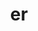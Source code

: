 ---
title: "er"
layout: cache
categories: [package, develop]
meta: {"compilers": ["cce@18.0.0", "gcc@11.1.0", "gcc@11.4.0", "gcc@7.5.0", "intel-oneapi-compilers@2025.1.0"], "num_specs": 125, "num_specs_by_stack": {"data-vis-sdk": 22, "e4s": 28, "e4s-cray-rhel": 13, "e4s-neoverse-v2": 28, "e4s-oneapi": 15, "radiuss": 19, "root": 125}, "oss": ["rhel8", "ubuntu18.04", "ubuntu20.04", "ubuntu22.04"], "platforms": ["linux"], "stacks": ["data-vis-sdk", "e4s", "e4s-cray-rhel", "e4s-neoverse-v2", "e4s-oneapi", "radiuss", "root"], "targets": ["neoverse_v2", "x86_64_v3"], "versions": ["0.5.0"]}
spec_details: [{"compiler": "gcc@11.4.0", "hash": "22e6disqmtm45aphjgxddmc4sz7qq22p", "os": "ubuntu22.04", "platform": "linux", "size": "-", "stacks": ["e4s-neoverse-v2", "root"], "target": "neoverse_v2", "variants": ["build_system=cmake", "build_type=Release", "generator=make", "~ipo", "+shared"], "versions": ["0.5.0"]}, {"compiler": "gcc@11.4.0", "hash": "2bmk26dwg7qi4ytbf3y2vqvyrufckwre", "os": "ubuntu22.04", "platform": "linux", "size": "-", "stacks": ["e4s-neoverse-v2", "root"], "target": "neoverse_v2", "variants": ["build_system=cmake", "build_type=Release", "generator=make", "~ipo", "+shared"], "versions": ["0.5.0"]}, {"compiler": "gcc@11.4.0", "hash": "2bzcpzd5lpdesthblhmlgdvbjo4gg6mb", "os": "ubuntu22.04", "platform": "linux", "size": "-", "stacks": ["e4s", "root"], "target": "x86_64_v3", "variants": ["build_system=cmake", "build_type=Release", "generator=make", "~ipo", "+shared"], "versions": ["0.5.0"]}, {"compiler": "gcc@11.4.0", "hash": "2jixw6ahhxn6plqanivttjhu3tp5x4tw", "os": "ubuntu22.04", "platform": "linux", "size": "-", "stacks": ["e4s", "root"], "target": "x86_64_v3", "variants": ["build_system=cmake", "build_type=Release", "generator=make", "~ipo", "+shared"], "versions": ["0.5.0"]}, {"compiler": "gcc@7.5.0", "hash": "2msgrgp55qhmzskm62ygsjow7yppwbum", "os": "ubuntu18.04", "platform": "linux", "size": "-", "stacks": ["radiuss", "root"], "target": "x86_64_v3", "variants": ["build_system=cmake", "build_type=Release", "generator=make", "~ipo", "+shared"], "versions": ["0.5.0"]}, {"compiler": "cce@18.0.0", "hash": "32iuq5cvc5u77ewpudtlvpozdclchm4n", "os": "rhel8", "platform": "linux", "size": "-", "stacks": ["e4s-cray-rhel", "root"], "target": "x86_64_v3", "variants": ["build_system=cmake", "build_type=Release", "generator=make", "~ipo", "+shared"], "versions": ["0.5.0"]}, {"compiler": "gcc@11.1.0", "hash": "357fzefmbumtwgtqvechqqjv4zkrnyij", "os": "ubuntu20.04", "platform": "linux", "size": "-", "stacks": ["data-vis-sdk", "root"], "target": "x86_64_v3", "variants": ["build_system=cmake", "build_type=Release", "generator=make", "~ipo", "+shared"], "versions": ["0.5.0"]}, {"compiler": "gcc@11.4.0", "hash": "3gygschu6lhfb3gocb2fbod4hyjmnqoo", "os": "ubuntu22.04", "platform": "linux", "size": "-", "stacks": ["e4s", "root"], "target": "x86_64_v3", "variants": ["build_system=cmake", "build_type=Release", "generator=make", "~ipo", "+shared"], "versions": ["0.5.0"]}, {"compiler": "cce@18.0.0", "hash": "3io7iuqpub5rdit6b7gbto2agzpoyrxj", "os": "rhel8", "platform": "linux", "size": "-", "stacks": ["e4s-cray-rhel", "root"], "target": "x86_64_v3", "variants": ["build_system=cmake", "build_type=Release", "generator=make", "~ipo", "+shared"], "versions": ["0.5.0"]}, {"compiler": "gcc@11.1.0", "hash": "3rxgsjjf3gkgwcm7dh344afxpa6x3ei3", "os": "ubuntu20.04", "platform": "linux", "size": "-", "stacks": ["data-vis-sdk", "root"], "target": "x86_64_v3", "variants": ["build_system=cmake", "build_type=Release", "generator=make", "~ipo", "+shared"], "versions": ["0.5.0"]}, {"compiler": "gcc@11.4.0", "hash": "3twag36tslldzwns4nqn6u3gds7zzhct", "os": "ubuntu22.04", "platform": "linux", "size": "-", "stacks": ["e4s-neoverse-v2", "root"], "target": "neoverse_v2", "variants": ["build_system=cmake", "build_type=Release", "generator=make", "~ipo", "+shared"], "versions": ["0.5.0"]}, {"compiler": "gcc@11.4.0", "hash": "4gubksr2673a2rkrdf4mxh7x4qrr4i4f", "os": "ubuntu22.04", "platform": "linux", "size": "-", "stacks": ["e4s-neoverse-v2", "root"], "target": "neoverse_v2", "variants": ["build_system=cmake", "build_type=Release", "generator=make", "~ipo", "+shared"], "versions": ["0.5.0"]}, {"compiler": "gcc@11.4.0", "hash": "4k376noze3m45t3ix7gpx2tokohufvha", "os": "ubuntu22.04", "platform": "linux", "size": "-", "stacks": ["e4s", "root"], "target": "x86_64_v3", "variants": ["build_system=cmake", "build_type=Release", "generator=make", "~ipo", "+shared"], "versions": ["0.5.0"]}, {"compiler": "gcc@11.4.0", "hash": "4ybmpv26652jx5il4mmjywc5tga5oip7", "os": "ubuntu22.04", "platform": "linux", "size": "-", "stacks": ["e4s-neoverse-v2", "root"], "target": "neoverse_v2", "variants": ["build_system=cmake", "build_type=Release", "generator=make", "~ipo", "+shared"], "versions": ["0.5.0"]}, {"compiler": "gcc@11.4.0", "hash": "52jquirnpcgxkzz47onjay2fbyyzpxzb", "os": "ubuntu22.04", "platform": "linux", "size": "-", "stacks": ["e4s", "root"], "target": "x86_64_v3", "variants": ["build_system=cmake", "build_type=Release", "generator=make", "~ipo", "+shared"], "versions": ["0.5.0"]}, {"compiler": "intel-oneapi-compilers@2025.1.0", "hash": "55c6jhh4tyv7wm2yimbt6jdofi5z47ev", "os": "ubuntu22.04", "platform": "linux", "size": "-", "stacks": ["e4s-oneapi", "root"], "target": "x86_64_v3", "variants": ["build_system=cmake", "build_type=Release", "generator=make", "~ipo", "+shared"], "versions": ["0.5.0"]}, {"compiler": "gcc@11.1.0", "hash": "5di2duf5lyjgok7zkxe3vmgidqaguqv7", "os": "ubuntu20.04", "platform": "linux", "size": "-", "stacks": ["data-vis-sdk", "root"], "target": "x86_64_v3", "variants": ["build_system=cmake", "build_type=Release", "generator=make", "~ipo", "+shared"], "versions": ["0.5.0"]}, {"compiler": "gcc@11.4.0", "hash": "5enodv7nujc73tbuctima2izhd4mthxv", "os": "ubuntu22.04", "platform": "linux", "size": "-", "stacks": ["e4s-neoverse-v2", "root"], "target": "neoverse_v2", "variants": ["build_system=cmake", "build_type=Release", "generator=make", "~ipo", "+shared"], "versions": ["0.5.0"]}, {"compiler": "gcc@11.4.0", "hash": "64eqv2vyu3c64ib5gzapn5ehc73zqpfk", "os": "ubuntu22.04", "platform": "linux", "size": "-", "stacks": ["e4s", "root"], "target": "x86_64_v3", "variants": ["build_system=cmake", "build_type=Release", "generator=make", "~ipo", "+shared"], "versions": ["0.5.0"]}, {"compiler": "gcc@11.4.0", "hash": "6d3slwdrqhbe7reyecpbdxnn35gwha7b", "os": "ubuntu22.04", "platform": "linux", "size": "-", "stacks": ["e4s", "root"], "target": "x86_64_v3", "variants": ["build_system=cmake", "build_type=Release", "generator=make", "~ipo", "+shared"], "versions": ["0.5.0"]}, {"compiler": "cce@18.0.0", "hash": "6eu4jgyawx5gjk2dhnlqvvczcn7posf6", "os": "rhel8", "platform": "linux", "size": "-", "stacks": ["e4s-cray-rhel", "root"], "target": "x86_64_v3", "variants": ["build_system=cmake", "build_type=Release", "generator=make", "~ipo", "+shared"], "versions": ["0.5.0"]}, {"compiler": "gcc@11.4.0", "hash": "6ofvhirrid42rhm7bkkbcssdlsyyilwd", "os": "ubuntu22.04", "platform": "linux", "size": "-", "stacks": ["e4s", "root"], "target": "x86_64_v3", "variants": ["build_system=cmake", "build_type=Release", "generator=make", "~ipo", "+shared"], "versions": ["0.5.0"]}, {"compiler": "gcc@11.4.0", "hash": "6ysevscwevpp55bzjtu4flsof2rok4mh", "os": "ubuntu22.04", "platform": "linux", "size": "-", "stacks": ["e4s", "root"], "target": "x86_64_v3", "variants": ["build_system=cmake", "build_type=Release", "generator=make", "~ipo", "+shared"], "versions": ["0.5.0"]}, {"compiler": "gcc@11.4.0", "hash": "6zfqhay7sdl77hlpkyjsp3ljafjp7ymm", "os": "ubuntu22.04", "platform": "linux", "size": "-", "stacks": ["e4s", "root"], "target": "x86_64_v3", "variants": ["build_system=cmake", "build_type=Release", "generator=make", "~ipo", "+shared"], "versions": ["0.5.0"]}, {"compiler": "gcc@11.4.0", "hash": "743u45htdkco3cqnzeayfrcpypogru45", "os": "ubuntu22.04", "platform": "linux", "size": "-", "stacks": ["e4s-neoverse-v2", "root"], "target": "neoverse_v2", "variants": ["build_system=cmake", "build_type=Release", "generator=make", "~ipo", "+shared"], "versions": ["0.5.0"]}, {"compiler": "gcc@7.5.0", "hash": "7kcayvl5aijjzrbb33j5thpko7ozeevq", "os": "ubuntu18.04", "platform": "linux", "size": "-", "stacks": ["radiuss", "root"], "target": "x86_64_v3", "variants": ["build_system=cmake", "build_type=Release", "generator=make", "~ipo", "+shared"], "versions": ["0.5.0"]}, {"compiler": "gcc@11.4.0", "hash": "7klrnosygupaqcdz4akhkkrvctoxybqe", "os": "ubuntu22.04", "platform": "linux", "size": "-", "stacks": ["e4s-neoverse-v2", "root"], "target": "neoverse_v2", "variants": ["build_system=cmake", "build_type=Release", "generator=make", "~ipo", "+shared"], "versions": ["0.5.0"]}, {"compiler": "intel-oneapi-compilers@2025.1.0", "hash": "7p36dupc5e5lmn3glmri5yiq4rpvtgqh", "os": "ubuntu22.04", "platform": "linux", "size": "-", "stacks": ["e4s-oneapi", "root"], "target": "x86_64_v3", "variants": ["build_system=cmake", "build_type=Release", "generator=make", "~ipo", "+shared"], "versions": ["0.5.0"]}, {"compiler": "gcc@11.4.0", "hash": "7vi2ywmp36vu7cg5ry356k336eyqyojh", "os": "ubuntu22.04", "platform": "linux", "size": "-", "stacks": ["e4s-neoverse-v2", "root"], "target": "neoverse_v2", "variants": ["build_system=cmake", "build_type=Release", "generator=make", "~ipo", "+shared"], "versions": ["0.5.0"]}, {"compiler": "gcc@7.5.0", "hash": "7zbfmzl23hmfmdz6avj7ge2y2qy52okm", "os": "ubuntu18.04", "platform": "linux", "size": "-", "stacks": ["radiuss", "root"], "target": "x86_64_v3", "variants": ["build_system=cmake", "build_type=Release", "generator=make", "~ipo", "+shared"], "versions": ["0.5.0"]}, {"compiler": "gcc@11.1.0", "hash": "a7i6s4c23ib5oimd6pidlwyhmu7lqzgb", "os": "ubuntu20.04", "platform": "linux", "size": "-", "stacks": ["data-vis-sdk", "root"], "target": "x86_64_v3", "variants": ["build_system=cmake", "build_type=Release", "generator=make", "~ipo", "+shared"], "versions": ["0.5.0"]}, {"compiler": "gcc@11.4.0", "hash": "ah52fvcwqy7h5njhn6nq5zdkmivaavto", "os": "ubuntu22.04", "platform": "linux", "size": "-", "stacks": ["e4s", "root"], "target": "x86_64_v3", "variants": ["build_system=cmake", "build_type=Release", "generator=make", "~ipo", "+shared"], "versions": ["0.5.0"]}, {"compiler": "gcc@11.4.0", "hash": "akyib2d46g5ck34hossydq33ua5s7vr7", "os": "ubuntu22.04", "platform": "linux", "size": "-", "stacks": ["e4s", "root"], "target": "x86_64_v3", "variants": ["build_system=cmake", "build_type=Release", "generator=make", "~ipo", "+shared"], "versions": ["0.5.0"]}, {"compiler": "gcc@11.4.0", "hash": "avfs5phvuthjvneponp7d3n27sudowaj", "os": "ubuntu22.04", "platform": "linux", "size": "-", "stacks": ["e4s", "root"], "target": "x86_64_v3", "variants": ["build_system=cmake", "build_type=Release", "generator=make", "~ipo", "+shared"], "versions": ["0.5.0"]}, {"compiler": "gcc@11.4.0", "hash": "bdt4mgn6pkspftads4j33jkevw4njxuu", "os": "ubuntu22.04", "platform": "linux", "size": "-", "stacks": ["e4s-neoverse-v2", "root"], "target": "neoverse_v2", "variants": ["build_system=cmake", "build_type=Release", "generator=make", "~ipo", "+shared"], "versions": ["0.5.0"]}, {"compiler": "gcc@7.5.0", "hash": "be2oorol2hxbxssu5rwhi2oadnsxyxzb", "os": "ubuntu18.04", "platform": "linux", "size": "-", "stacks": ["radiuss", "root"], "target": "x86_64_v3", "variants": ["build_system=cmake", "build_type=Release", "generator=make", "~ipo", "+shared"], "versions": ["0.5.0"]}, {"compiler": "gcc@7.5.0", "hash": "bmbh7gyf5ikyjibxtg4l7rw44wjdex6w", "os": "ubuntu18.04", "platform": "linux", "size": "-", "stacks": ["radiuss", "root"], "target": "x86_64_v3", "variants": ["build_system=cmake", "build_type=Release", "generator=make", "~ipo", "+shared"], "versions": ["0.5.0"]}, {"compiler": "gcc@11.4.0", "hash": "bqy2uv73yuabme4odijlo4k3wvbhxnyr", "os": "ubuntu22.04", "platform": "linux", "size": "-", "stacks": ["e4s-neoverse-v2", "root"], "target": "neoverse_v2", "variants": ["build_system=cmake", "build_type=Release", "generator=make", "~ipo", "+shared"], "versions": ["0.5.0"]}, {"compiler": "gcc@11.1.0", "hash": "c6xb7ekkchrt4qclqrnrof4foyy2xcyj", "os": "ubuntu20.04", "platform": "linux", "size": "-", "stacks": ["data-vis-sdk", "root"], "target": "x86_64_v3", "variants": ["build_system=cmake", "build_type=Release", "generator=make", "~ipo", "+shared"], "versions": ["0.5.0"]}, {"compiler": "intel-oneapi-compilers@2025.1.0", "hash": "cguuvzdc7gy77raedyxxdsq22otqkdcv", "os": "ubuntu22.04", "platform": "linux", "size": "-", "stacks": ["e4s-oneapi", "root"], "target": "x86_64_v3", "variants": ["build_system=cmake", "build_type=Release", "generator=make", "~ipo", "+shared"], "versions": ["0.5.0"]}, {"compiler": "cce@18.0.0", "hash": "cv2hqwrhcrinalln6zh2ioyhagorhusb", "os": "rhel8", "platform": "linux", "size": "-", "stacks": ["e4s-cray-rhel", "root"], "target": "x86_64_v3", "variants": ["build_system=cmake", "build_type=Release", "generator=make", "~ipo", "+shared"], "versions": ["0.5.0"]}, {"compiler": "gcc@11.1.0", "hash": "d3n7hqg6yxzigod6iofs25zduqxmb46t", "os": "ubuntu20.04", "platform": "linux", "size": "-", "stacks": ["data-vis-sdk", "root"], "target": "x86_64_v3", "variants": ["build_system=cmake", "build_type=Release", "generator=make", "~ipo", "+shared"], "versions": ["0.5.0"]}, {"compiler": "gcc@7.5.0", "hash": "dcip2b56l5fc5k3eqendjwbuz3pgrv7x", "os": "ubuntu18.04", "platform": "linux", "size": "-", "stacks": ["radiuss", "root"], "target": "x86_64_v3", "variants": ["build_system=cmake", "build_type=Release", "generator=make", "~ipo", "+shared"], "versions": ["0.5.0"]}, {"compiler": "gcc@7.5.0", "hash": "dt7uvp46fxew2vsdaic3sbiootoj52kj", "os": "ubuntu18.04", "platform": "linux", "size": "-", "stacks": ["radiuss", "root"], "target": "x86_64_v3", "variants": ["build_system=cmake", "build_type=Release", "generator=make", "~ipo", "+shared"], "versions": ["0.5.0"]}, {"compiler": "gcc@11.4.0", "hash": "dtucshzifdz4t64b5k6ykyxlgfg3xlli", "os": "ubuntu22.04", "platform": "linux", "size": "-", "stacks": ["e4s", "root"], "target": "x86_64_v3", "variants": ["build_system=cmake", "build_type=Release", "generator=make", "~ipo", "+shared"], "versions": ["0.5.0"]}, {"compiler": "gcc@11.1.0", "hash": "dwfn42cr5qouo3tssazfrx3qvu4uotqe", "os": "ubuntu20.04", "platform": "linux", "size": "-", "stacks": ["data-vis-sdk", "root"], "target": "x86_64_v3", "variants": ["build_system=cmake", "build_type=Release", "generator=make", "~ipo", "+shared"], "versions": ["0.5.0"]}, {"compiler": "gcc@11.4.0", "hash": "ekdlx5c3ovt344takvzuz5puwszofasn", "os": "ubuntu22.04", "platform": "linux", "size": "-", "stacks": ["e4s", "root"], "target": "x86_64_v3", "variants": ["build_system=cmake", "build_type=Release", "generator=make", "~ipo", "+shared"], "versions": ["0.5.0"]}, {"compiler": "gcc@7.5.0", "hash": "eztpso6k6roo27txo4mxiyvpw7fkotkn", "os": "ubuntu18.04", "platform": "linux", "size": "-", "stacks": ["radiuss", "root"], "target": "x86_64_v3", "variants": ["build_system=cmake", "build_type=Release", "generator=make", "~ipo", "+shared"], "versions": ["0.5.0"]}, {"compiler": "gcc@11.4.0", "hash": "ezxfyldgvfv4ttrn7trhoqlvugkxodbw", "os": "ubuntu22.04", "platform": "linux", "size": "-", "stacks": ["e4s", "root"], "target": "x86_64_v3", "variants": ["build_system=cmake", "build_type=Release", "generator=make", "~ipo", "+shared"], "versions": ["0.5.0"]}, {"compiler": "gcc@11.4.0", "hash": "f2kcgvqgjm7ahttkt6zzvx524d5pyt6z", "os": "ubuntu22.04", "platform": "linux", "size": "-", "stacks": ["e4s-neoverse-v2", "root"], "target": "neoverse_v2", "variants": ["build_system=cmake", "build_type=Release", "generator=make", "~ipo", "+shared"], "versions": ["0.5.0"]}, {"compiler": "cce@18.0.0", "hash": "f3uytv5w6x62izo4k73ejxrlaq747sqd", "os": "rhel8", "platform": "linux", "size": "-", "stacks": ["e4s-cray-rhel", "root"], "target": "x86_64_v3", "variants": ["build_system=cmake", "build_type=Release", "generator=make", "~ipo", "+shared"], "versions": ["0.5.0"]}, {"compiler": "gcc@11.4.0", "hash": "fdz2mks7zer2ntke42osn3xhvf24ucw4", "os": "ubuntu22.04", "platform": "linux", "size": "-", "stacks": ["e4s", "root"], "target": "x86_64_v3", "variants": ["build_system=cmake", "build_type=Release", "generator=make", "~ipo", "+shared"], "versions": ["0.5.0"]}, {"compiler": "gcc@11.4.0", "hash": "foxggdprzpgkkqpggapohgi5vluxntxz", "os": "ubuntu22.04", "platform": "linux", "size": "-", "stacks": ["e4s-neoverse-v2", "root"], "target": "neoverse_v2", "variants": ["build_system=cmake", "build_type=Release", "generator=make", "~ipo", "+shared"], "versions": ["0.5.0"]}, {"compiler": "gcc@11.4.0", "hash": "fyvrg7dgxcltw26o65vnzfpxaicn5zy7", "os": "ubuntu22.04", "platform": "linux", "size": "-", "stacks": ["e4s", "root"], "target": "x86_64_v3", "variants": ["build_system=cmake", "build_type=Release", "generator=make", "~ipo", "+shared"], "versions": ["0.5.0"]}, {"compiler": "gcc@11.1.0", "hash": "gcmnp4ky67ttrcfl5kypi7rc5wcjsd5k", "os": "ubuntu20.04", "platform": "linux", "size": "-", "stacks": ["data-vis-sdk", "root"], "target": "x86_64_v3", "variants": ["build_system=cmake", "build_type=Release", "generator=make", "~ipo", "+shared"], "versions": ["0.5.0"]}, {"compiler": "gcc@11.4.0", "hash": "gefqh4p5yn6rsqofvj4rcsb5g7tlvx6i", "os": "ubuntu22.04", "platform": "linux", "size": "-", "stacks": ["e4s", "root"], "target": "x86_64_v3", "variants": ["build_system=cmake", "build_type=Release", "generator=make", "~ipo", "+shared"], "versions": ["0.5.0"]}, {"compiler": "gcc@11.4.0", "hash": "gyigrgmb64wbdoi3nuskvabuxyi4ay23", "os": "ubuntu22.04", "platform": "linux", "size": "-", "stacks": ["e4s-neoverse-v2", "root"], "target": "neoverse_v2", "variants": ["build_system=cmake", "build_type=Release", "generator=make", "~ipo", "+shared"], "versions": ["0.5.0"]}, {"compiler": "gcc@11.4.0", "hash": "h4emqlkwrhubqwlq3ggmuoozizf3kdqv", "os": "ubuntu22.04", "platform": "linux", "size": "-", "stacks": ["e4s-neoverse-v2", "root"], "target": "neoverse_v2", "variants": ["build_system=cmake", "build_type=Release", "generator=make", "~ipo", "+shared"], "versions": ["0.5.0"]}, {"compiler": "gcc@11.4.0", "hash": "h73ypfsg64tecvstqlbcoehqbxftzpxi", "os": "ubuntu22.04", "platform": "linux", "size": "-", "stacks": ["e4s-neoverse-v2", "root"], "target": "neoverse_v2", "variants": ["build_system=cmake", "build_type=Release", "generator=make", "~ipo", "+shared"], "versions": ["0.5.0"]}, {"compiler": "gcc@11.4.0", "hash": "hccsx7n6ysmt5j6x7rxefjgprf2o4eng", "os": "ubuntu22.04", "platform": "linux", "size": "-", "stacks": ["e4s-neoverse-v2", "root"], "target": "neoverse_v2", "variants": ["build_system=cmake", "build_type=Release", "generator=make", "~ipo", "+shared"], "versions": ["0.5.0"]}, {"compiler": "gcc@7.5.0", "hash": "hor3xrwzrcsml7gqx7bljaowlsr6xltc", "os": "ubuntu18.04", "platform": "linux", "size": "-", "stacks": ["radiuss", "root"], "target": "x86_64_v3", "variants": ["build_system=cmake", "build_type=Release", "generator=make", "~ipo", "+shared"], "versions": ["0.5.0"]}, {"compiler": "gcc@11.1.0", "hash": "hz4euzjafsmjzwjaj4lyynnak2y2vmkn", "os": "ubuntu20.04", "platform": "linux", "size": "-", "stacks": ["data-vis-sdk", "root"], "target": "x86_64_v3", "variants": ["build_system=cmake", "build_type=Release", "generator=make", "~ipo", "+shared"], "versions": ["0.5.0"]}, {"compiler": "gcc@11.1.0", "hash": "ijcwfgzpgtvsnnczqdzngpi73ekepe6c", "os": "ubuntu20.04", "platform": "linux", "size": "-", "stacks": ["data-vis-sdk", "root"], "target": "x86_64_v3", "variants": ["build_system=cmake", "build_type=Release", "generator=make", "~ipo", "+shared"], "versions": ["0.5.0"]}, {"compiler": "cce@18.0.0", "hash": "inmi7o7m5u5rfajdj5grmndnggdl4n6c", "os": "rhel8", "platform": "linux", "size": "-", "stacks": ["e4s-cray-rhel", "root"], "target": "x86_64_v3", "variants": ["build_system=cmake", "build_type=Release", "generator=make", "~ipo", "+shared"], "versions": ["0.5.0"]}, {"compiler": "gcc@11.4.0", "hash": "j6niivez4j2vhsce42cyjeedq2rhddfv", "os": "ubuntu22.04", "platform": "linux", "size": "-", "stacks": ["e4s-neoverse-v2", "root"], "target": "neoverse_v2", "variants": ["build_system=cmake", "build_type=Release", "generator=make", "~ipo", "+shared"], "versions": ["0.5.0"]}, {"compiler": "cce@18.0.0", "hash": "jgrmv64dnwidrs5k7e5rqgbi63mizcrm", "os": "rhel8", "platform": "linux", "size": "-", "stacks": ["e4s-cray-rhel", "root"], "target": "x86_64_v3", "variants": ["build_system=cmake", "build_type=Release", "generator=make", "~ipo", "+shared"], "versions": ["0.5.0"]}, {"compiler": "gcc@7.5.0", "hash": "jgzsa5ed5rjhryw7tqmyzocqsfmikgzu", "os": "ubuntu18.04", "platform": "linux", "size": "-", "stacks": ["radiuss", "root"], "target": "x86_64_v3", "variants": ["build_system=cmake", "build_type=Release", "generator=make", "~ipo", "+shared"], "versions": ["0.5.0"]}, {"compiler": "gcc@11.4.0", "hash": "jt4n5kykqb73d72op76yfvbubnb66lnc", "os": "ubuntu22.04", "platform": "linux", "size": "-", "stacks": ["e4s", "root"], "target": "x86_64_v3", "variants": ["build_system=cmake", "build_type=Release", "generator=make", "~ipo", "+shared"], "versions": ["0.5.0"]}, {"compiler": "gcc@11.4.0", "hash": "khfphbeirwxcppwzy5p3jx6dwvp5jwgl", "os": "ubuntu22.04", "platform": "linux", "size": "-", "stacks": ["e4s-neoverse-v2", "root"], "target": "neoverse_v2", "variants": ["build_system=cmake", "build_type=Release", "generator=make", "~ipo", "+shared"], "versions": ["0.5.0"]}, {"compiler": "cce@18.0.0", "hash": "kuynbuzm2q35lcocgmojz4jpm7t4d4gu", "os": "rhel8", "platform": "linux", "size": "-", "stacks": ["e4s-cray-rhel", "root"], "target": "x86_64_v3", "variants": ["build_system=cmake", "build_type=Release", "generator=make", "~ipo", "+shared"], "versions": ["0.5.0"]}, {"compiler": "cce@18.0.0", "hash": "l4bn5maumhywcyqe4vvimbb4kxcauu4i", "os": "rhel8", "platform": "linux", "size": "-", "stacks": ["e4s-cray-rhel", "root"], "target": "x86_64_v3", "variants": ["build_system=cmake", "build_type=Release", "generator=make", "~ipo", "+shared"], "versions": ["0.5.0"]}, {"compiler": "intel-oneapi-compilers@2025.1.0", "hash": "l6nkifmw54eom3w3i5qu2gmudaz6aqxs", "os": "ubuntu22.04", "platform": "linux", "size": "-", "stacks": ["e4s-oneapi", "root"], "target": "x86_64_v3", "variants": ["build_system=cmake", "build_type=Release", "generator=make", "~ipo", "+shared"], "versions": ["0.5.0"]}, {"compiler": "gcc@7.5.0", "hash": "lbj7t4c6ps7ufhckf6agod3he4hzhqf7", "os": "ubuntu18.04", "platform": "linux", "size": "-", "stacks": ["radiuss", "root"], "target": "x86_64_v3", "variants": ["build_system=cmake", "build_type=Release", "generator=make", "~ipo", "+shared"], "versions": ["0.5.0"]}, {"compiler": "gcc@11.4.0", "hash": "lgyourvrioo7cwsqymjkbepb6kwi277p", "os": "ubuntu22.04", "platform": "linux", "size": "-", "stacks": ["e4s", "root"], "target": "x86_64_v3", "variants": ["build_system=cmake", "build_type=Release", "generator=make", "~ipo", "+shared"], "versions": ["0.5.0"]}, {"compiler": "cce@18.0.0", "hash": "li23zy4jajffhqz3or5phki3njih5tdy", "os": "rhel8", "platform": "linux", "size": "-", "stacks": ["e4s-cray-rhel", "root"], "target": "x86_64_v3", "variants": ["build_system=cmake", "build_type=Release", "generator=make", "~ipo", "+shared"], "versions": ["0.5.0"]}, {"compiler": "gcc@11.1.0", "hash": "lnjqvhyuxzlis2tgucoemfnubsshb4dy", "os": "ubuntu20.04", "platform": "linux", "size": "-", "stacks": ["data-vis-sdk", "root"], "target": "x86_64_v3", "variants": ["build_system=cmake", "build_type=Release", "generator=make", "~ipo", "+shared"], "versions": ["0.5.0"]}, {"compiler": "gcc@11.4.0", "hash": "lyfhluxzlyxqmgf37rjbdejnqmhfyy5b", "os": "ubuntu22.04", "platform": "linux", "size": "-", "stacks": ["e4s", "root"], "target": "x86_64_v3", "variants": ["build_system=cmake", "build_type=Release", "generator=make", "~ipo", "+shared"], "versions": ["0.5.0"]}, {"compiler": "gcc@11.4.0", "hash": "mcb7v5sbyga5l2zfwesylyj5czcwoce5", "os": "ubuntu22.04", "platform": "linux", "size": "-", "stacks": ["e4s", "root"], "target": "x86_64_v3", "variants": ["build_system=cmake", "build_type=Release", "generator=make", "~ipo", "+shared"], "versions": ["0.5.0"]}, {"compiler": "gcc@11.4.0", "hash": "mkhirzej2eta5xy4bcdomakb4ufjpjlo", "os": "ubuntu22.04", "platform": "linux", "size": "-", "stacks": ["e4s", "root"], "target": "x86_64_v3", "variants": ["build_system=cmake", "build_type=Release", "generator=make", "~ipo", "+shared"], "versions": ["0.5.0"]}, {"compiler": "gcc@11.4.0", "hash": "na7uc6v62byy6qyscbukm3dm6i7uwjnt", "os": "ubuntu22.04", "platform": "linux", "size": "-", "stacks": ["e4s-neoverse-v2", "root"], "target": "neoverse_v2", "variants": ["build_system=cmake", "build_type=Release", "generator=make", "~ipo", "+shared"], "versions": ["0.5.0"]}, {"compiler": "intel-oneapi-compilers@2025.1.0", "hash": "nd23mgh3s7bm2duxn627hyji2subyimy", "os": "ubuntu22.04", "platform": "linux", "size": "-", "stacks": ["e4s-oneapi", "root"], "target": "x86_64_v3", "variants": ["build_system=cmake", "build_type=Release", "generator=make", "~ipo", "+shared"], "versions": ["0.5.0"]}, {"compiler": "gcc@7.5.0", "hash": "nivrendvjjhtejcbu3wivzlg3vqp7n6a", "os": "ubuntu18.04", "platform": "linux", "size": "-", "stacks": ["radiuss", "root"], "target": "x86_64_v3", "variants": ["build_system=cmake", "build_type=Release", "generator=make", "~ipo", "+shared"], "versions": ["0.5.0"]}, {"compiler": "intel-oneapi-compilers@2025.1.0", "hash": "nkf2kmlez4hxnrgqnues2oqz7qgenpvw", "os": "ubuntu22.04", "platform": "linux", "size": "-", "stacks": ["e4s-oneapi", "root"], "target": "x86_64_v3", "variants": ["build_system=cmake", "build_type=Release", "generator=make", "~ipo", "+shared"], "versions": ["0.5.0"]}, {"compiler": "gcc@11.4.0", "hash": "o3c67u3cgblcqchdiitzw6pmefuwjbzc", "os": "ubuntu22.04", "platform": "linux", "size": "-", "stacks": ["e4s-neoverse-v2", "root"], "target": "neoverse_v2", "variants": ["build_system=cmake", "build_type=Release", "generator=make", "~ipo", "+shared"], "versions": ["0.5.0"]}, {"compiler": "gcc@7.5.0", "hash": "ocpzmr3ulrrov67fcbquayaoepphmjg4", "os": "ubuntu18.04", "platform": "linux", "size": "-", "stacks": ["radiuss", "root"], "target": "x86_64_v3", "variants": ["build_system=cmake", "build_type=Release", "generator=make", "~ipo", "+shared"], "versions": ["0.5.0"]}, {"compiler": "gcc@11.4.0", "hash": "ofwhavztkho6q5w6yrya35h5czyesmrr", "os": "ubuntu22.04", "platform": "linux", "size": "-", "stacks": ["e4s-neoverse-v2", "root"], "target": "neoverse_v2", "variants": ["build_system=cmake", "build_type=Release", "generator=make", "~ipo", "+shared"], "versions": ["0.5.0"]}, {"compiler": "intel-oneapi-compilers@2025.1.0", "hash": "ot7dzjfham7wa65g6bw25ocnsduxhaws", "os": "ubuntu22.04", "platform": "linux", "size": "-", "stacks": ["e4s-oneapi", "root"], "target": "x86_64_v3", "variants": ["build_system=cmake", "build_type=Release", "generator=make", "~ipo", "+shared"], "versions": ["0.5.0"]}, {"compiler": "intel-oneapi-compilers@2025.1.0", "hash": "ova455ymxpgj4y22ohaf4upnhmafquqt", "os": "ubuntu22.04", "platform": "linux", "size": "-", "stacks": ["e4s-oneapi", "root"], "target": "x86_64_v3", "variants": ["build_system=cmake", "build_type=Release", "generator=make", "~ipo", "+shared"], "versions": ["0.5.0"]}, {"compiler": "gcc@11.4.0", "hash": "ovzt6godct27bxwwzb36cthvuoqjbgnw", "os": "ubuntu22.04", "platform": "linux", "size": "-", "stacks": ["e4s", "root"], "target": "x86_64_v3", "variants": ["build_system=cmake", "build_type=Release", "generator=make", "~ipo", "+shared"], "versions": ["0.5.0"]}, {"compiler": "gcc@11.4.0", "hash": "p2lr3sethpnslbosndoqzxswd6emrbvn", "os": "ubuntu22.04", "platform": "linux", "size": "-", "stacks": ["e4s", "root"], "target": "x86_64_v3", "variants": ["build_system=cmake", "build_type=Release", "generator=make", "~ipo", "+shared"], "versions": ["0.5.0"]}, {"compiler": "gcc@11.4.0", "hash": "pptjhhpwdpmughou5yfe75h5xdinil5i", "os": "ubuntu22.04", "platform": "linux", "size": "-", "stacks": ["e4s", "root"], "target": "x86_64_v3", "variants": ["build_system=cmake", "build_type=Release", "generator=make", "~ipo", "+shared"], "versions": ["0.5.0"]}, {"compiler": "intel-oneapi-compilers@2025.1.0", "hash": "pubhegt6a35edbwxx2vvq723ju6ibwjq", "os": "ubuntu22.04", "platform": "linux", "size": "-", "stacks": ["e4s-oneapi", "root"], "target": "x86_64_v3", "variants": ["build_system=cmake", "build_type=Release", "generator=make", "~ipo", "+shared"], "versions": ["0.5.0"]}, {"compiler": "gcc@11.4.0", "hash": "pvbcouvzzwvjn72q53fhxsau3udghhs2", "os": "ubuntu22.04", "platform": "linux", "size": "-", "stacks": ["e4s-neoverse-v2", "root"], "target": "neoverse_v2", "variants": ["build_system=cmake", "build_type=Release", "generator=make", "~ipo", "+shared"], "versions": ["0.5.0"]}, {"compiler": "gcc@11.4.0", "hash": "pxgldpc6rctbs4o6emnjabpu5shku3gy", "os": "ubuntu22.04", "platform": "linux", "size": "-", "stacks": ["e4s-neoverse-v2", "root"], "target": "neoverse_v2", "variants": ["build_system=cmake", "build_type=Release", "generator=make", "~ipo", "+shared"], "versions": ["0.5.0"]}, {"compiler": "gcc@11.1.0", "hash": "qrkwuxr2mfinrhrtfmzjzbxsk5mkn4es", "os": "ubuntu20.04", "platform": "linux", "size": "-", "stacks": ["data-vis-sdk", "root"], "target": "x86_64_v3", "variants": ["build_system=cmake", "build_type=Release", "generator=make", "~ipo", "+shared"], "versions": ["0.5.0"]}, {"compiler": "cce@18.0.0", "hash": "qxskehmf4xlkefsrpk7nepceh4grxmrj", "os": "rhel8", "platform": "linux", "size": "-", "stacks": ["e4s-cray-rhel", "root"], "target": "x86_64_v3", "variants": ["build_system=cmake", "build_type=Release", "generator=make", "~ipo", "+shared"], "versions": ["0.5.0"]}, {"compiler": "gcc@11.4.0", "hash": "rii3bgebgflkiqdttd7k52hfxprw4s4w", "os": "ubuntu22.04", "platform": "linux", "size": "-", "stacks": ["e4s-neoverse-v2", "root"], "target": "neoverse_v2", "variants": ["build_system=cmake", "build_type=Release", "generator=make", "~ipo", "+shared"], "versions": ["0.5.0"]}, {"compiler": "gcc@11.1.0", "hash": "rvju4nqpoqt2xj3twbokgbt6aa3fvnbu", "os": "ubuntu20.04", "platform": "linux", "size": "-", "stacks": ["data-vis-sdk", "root"], "target": "x86_64_v3", "variants": ["build_system=cmake", "build_type=Release", "generator=make", "~ipo", "+shared"], "versions": ["0.5.0"]}, {"compiler": "intel-oneapi-compilers@2025.1.0", "hash": "siih2rxgdytig34343xyo33gqt7e7j5i", "os": "ubuntu22.04", "platform": "linux", "size": "-", "stacks": ["e4s-oneapi", "root"], "target": "x86_64_v3", "variants": ["build_system=cmake", "build_type=Release", "generator=make", "~ipo", "+shared"], "versions": ["0.5.0"]}, {"compiler": "intel-oneapi-compilers@2025.1.0", "hash": "siu7zycpij7m7so7cmb2g2fgdjgvrpwi", "os": "ubuntu22.04", "platform": "linux", "size": "-", "stacks": ["e4s-oneapi", "root"], "target": "x86_64_v3", "variants": ["build_system=cmake", "build_type=Release", "generator=make", "~ipo", "+shared"], "versions": ["0.5.0"]}, {"compiler": "gcc@7.5.0", "hash": "slbfpy7c6wilzicu6laampuzz5lypjhx", "os": "ubuntu18.04", "platform": "linux", "size": "-", "stacks": ["radiuss", "root"], "target": "x86_64_v3", "variants": ["build_system=cmake", "build_type=Release", "generator=make", "~ipo", "+shared"], "versions": ["0.5.0"]}, {"compiler": "intel-oneapi-compilers@2025.1.0", "hash": "tlsz6nevxl6damt4gkmwfe7nz67gs7wq", "os": "ubuntu22.04", "platform": "linux", "size": "-", "stacks": ["e4s-oneapi", "root"], "target": "x86_64_v3", "variants": ["build_system=cmake", "build_type=Release", "generator=make", "~ipo", "+shared"], "versions": ["0.5.0"]}, {"compiler": "cce@18.0.0", "hash": "tobeq4scxzi6zlxscyq27v7m2vlrgmfx", "os": "rhel8", "platform": "linux", "size": "-", "stacks": ["e4s-cray-rhel", "root"], "target": "x86_64_v3", "variants": ["build_system=cmake", "build_type=Release", "generator=make", "~ipo", "+shared"], "versions": ["0.5.0"]}, {"compiler": "gcc@11.1.0", "hash": "todwdh3uhbpyqpcfqpbtnb55q3rarwds", "os": "ubuntu20.04", "platform": "linux", "size": "-", "stacks": ["data-vis-sdk", "root"], "target": "x86_64_v3", "variants": ["build_system=cmake", "build_type=Release", "generator=make", "~ipo", "+shared"], "versions": ["0.5.0"]}, {"compiler": "gcc@11.4.0", "hash": "uau7lg3i5oipdz6ijd3h6cv6qonjrlat", "os": "ubuntu22.04", "platform": "linux", "size": "-", "stacks": ["e4s-neoverse-v2", "root"], "target": "neoverse_v2", "variants": ["build_system=cmake", "build_type=Release", "generator=make", "~ipo", "+shared"], "versions": ["0.5.0"]}, {"compiler": "intel-oneapi-compilers@2025.1.0", "hash": "v2d2yzobg3hlywiyskejk35osuwendtp", "os": "ubuntu22.04", "platform": "linux", "size": "-", "stacks": ["e4s-oneapi", "root"], "target": "x86_64_v3", "variants": ["build_system=cmake", "build_type=Release", "generator=make", "~ipo", "+shared"], "versions": ["0.5.0"]}, {"compiler": "gcc@11.4.0", "hash": "v6wapyjlvygbvfjn3sfmp2ha3ev4fpcf", "os": "ubuntu22.04", "platform": "linux", "size": "-", "stacks": ["e4s", "root"], "target": "x86_64_v3", "variants": ["build_system=cmake", "build_type=Release", "generator=make", "~ipo", "+shared"], "versions": ["0.5.0"]}, {"compiler": "gcc@7.5.0", "hash": "v77dvxq7bg23zhy6atnvxmpd4otbqs57", "os": "ubuntu18.04", "platform": "linux", "size": "-", "stacks": ["radiuss", "root"], "target": "x86_64_v3", "variants": ["build_system=cmake", "build_type=Release", "generator=make", "~ipo", "+shared"], "versions": ["0.5.0"]}, {"compiler": "gcc@7.5.0", "hash": "vxkob55tivtz4bk67tpwostoifjhizq3", "os": "ubuntu18.04", "platform": "linux", "size": "-", "stacks": ["radiuss", "root"], "target": "x86_64_v3", "variants": ["build_system=cmake", "build_type=Release", "generator=make", "~ipo", "+shared"], "versions": ["0.5.0"]}, {"compiler": "gcc@11.1.0", "hash": "w7fv5gzd5nal46jbxwisxiq5cuzw3vr6", "os": "ubuntu20.04", "platform": "linux", "size": "-", "stacks": ["data-vis-sdk", "root"], "target": "x86_64_v3", "variants": ["build_system=cmake", "build_type=Release", "generator=make", "~ipo", "+shared"], "versions": ["0.5.0"]}, {"compiler": "cce@18.0.0", "hash": "wgg475pfjykmgib4lc6oqrsf7oz3crag", "os": "rhel8", "platform": "linux", "size": "-", "stacks": ["e4s-cray-rhel", "root"], "target": "x86_64_v3", "variants": ["build_system=cmake", "build_type=Release", "generator=make", "~ipo", "+shared"], "versions": ["0.5.0"]}, {"compiler": "gcc@11.1.0", "hash": "wkvxq5umredgtynuyfoomur4xk6sszme", "os": "ubuntu20.04", "platform": "linux", "size": "-", "stacks": ["data-vis-sdk", "root"], "target": "x86_64_v3", "variants": ["build_system=cmake", "build_type=Release", "generator=make", "~ipo", "+shared"], "versions": ["0.5.0"]}, {"compiler": "gcc@11.1.0", "hash": "wluadoj3blnivfydeubsb2cbsug66gkv", "os": "ubuntu20.04", "platform": "linux", "size": "-", "stacks": ["data-vis-sdk", "root"], "target": "x86_64_v3", "variants": ["build_system=cmake", "build_type=Release", "generator=make", "~ipo", "+shared"], "versions": ["0.5.0"]}, {"compiler": "gcc@11.1.0", "hash": "wo4t5khmhaaqnakzwegtdcg6fafozxop", "os": "ubuntu20.04", "platform": "linux", "size": "-", "stacks": ["data-vis-sdk", "root"], "target": "x86_64_v3", "variants": ["build_system=cmake", "build_type=Release", "generator=make", "~ipo", "+shared"], "versions": ["0.5.0"]}, {"compiler": "gcc@11.1.0", "hash": "xgfzhybf6amcdco2uy6pg3mzkrnonsjp", "os": "ubuntu20.04", "platform": "linux", "size": "-", "stacks": ["data-vis-sdk", "root"], "target": "x86_64_v3", "variants": ["build_system=cmake", "build_type=Release", "generator=make", "~ipo", "+shared"], "versions": ["0.5.0"]}, {"compiler": "gcc@7.5.0", "hash": "xm4bfmqfre3f3dxmdihmo7barriedg7p", "os": "ubuntu18.04", "platform": "linux", "size": "-", "stacks": ["radiuss", "root"], "target": "x86_64_v3", "variants": ["build_system=cmake", "build_type=Release", "generator=make", "~ipo", "+shared"], "versions": ["0.5.0"]}, {"compiler": "gcc@11.1.0", "hash": "xwvgad3i6g47wbj6ctpemunhwzolfora", "os": "ubuntu20.04", "platform": "linux", "size": "-", "stacks": ["data-vis-sdk", "root"], "target": "x86_64_v3", "variants": ["build_system=cmake", "build_type=Release", "generator=make", "~ipo", "+shared"], "versions": ["0.5.0"]}, {"compiler": "gcc@7.5.0", "hash": "y5p2l4ecajnviedupxampw2elpaedebh", "os": "ubuntu18.04", "platform": "linux", "size": "-", "stacks": ["radiuss", "root"], "target": "x86_64_v3", "variants": ["build_system=cmake", "build_type=Release", "generator=make", "~ipo", "+shared"], "versions": ["0.5.0"]}, {"compiler": "intel-oneapi-compilers@2025.1.0", "hash": "ywsmlglml5jxppodj52hiqe6avu5cfwy", "os": "ubuntu22.04", "platform": "linux", "size": "-", "stacks": ["e4s-oneapi", "root"], "target": "x86_64_v3", "variants": ["build_system=cmake", "build_type=Release", "generator=make", "~ipo", "+shared"], "versions": ["0.5.0"]}, {"compiler": "intel-oneapi-compilers@2025.1.0", "hash": "zhmcgi6utdlrjvpfk4jju7dgwkl23w4j", "os": "ubuntu22.04", "platform": "linux", "size": "-", "stacks": ["e4s-oneapi", "root"], "target": "x86_64_v3", "variants": ["build_system=cmake", "build_type=Release", "generator=make", "~ipo", "+shared"], "versions": ["0.5.0"]}, {"compiler": "gcc@7.5.0", "hash": "zkblkk7fr6p5pvk5zwhnmaqgfa2w3m3a", "os": "ubuntu18.04", "platform": "linux", "size": "-", "stacks": ["radiuss", "root"], "target": "x86_64_v3", "variants": ["build_system=cmake", "build_type=Release", "generator=make", "~ipo", "+shared"], "versions": ["0.5.0"]}, {"compiler": "gcc@11.4.0", "hash": "zlypvwe3r4z73jdhbf3qtoeuvzhasfru", "os": "ubuntu22.04", "platform": "linux", "size": "-", "stacks": ["e4s-neoverse-v2", "root"], "target": "neoverse_v2", "variants": ["build_system=cmake", "build_type=Release", "generator=make", "~ipo", "+shared"], "versions": ["0.5.0"]}, {"compiler": "gcc@11.4.0", "hash": "zs6zfk7i3nzl5aeiczf5ls7awld3odgs", "os": "ubuntu22.04", "platform": "linux", "size": "-", "stacks": ["e4s-neoverse-v2", "root"], "target": "neoverse_v2", "variants": ["build_system=cmake", "build_type=Release", "generator=make", "~ipo", "+shared"], "versions": ["0.5.0"]}, {"compiler": "gcc@11.1.0", "hash": "zvinuah2ypaihnqpy7bpqfkp72747ngg", "os": "ubuntu20.04", "platform": "linux", "size": "-", "stacks": ["data-vis-sdk", "root"], "target": "x86_64_v3", "variants": ["build_system=cmake", "build_type=Release", "generator=make", "~ipo", "+shared"], "versions": ["0.5.0"]}, {"compiler": "gcc@11.1.0", "hash": "zzvcq4xdpduknbh74zwoo7podtndmuc6", "os": "ubuntu20.04", "platform": "linux", "size": "-", "stacks": ["data-vis-sdk", "root"], "target": "x86_64_v3", "variants": ["build_system=cmake", "build_type=Release", "generator=make", "~ipo", "+shared"], "versions": ["0.5.0"]}]
---